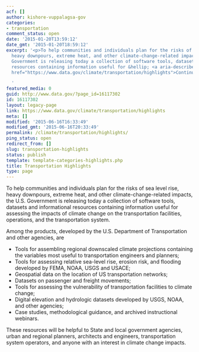 ```yaml
---
acf: []
author: kishore-vuppalagsa-gov
categories:
- transportation
comment_status: open
date: '2015-01-20T13:59:12'
date_gmt: '2015-01-20T18:59:12'
excerpt: '<p>To help communities and individuals plan for the risks of sea level rise,
  heavy downpours, extreme heat, and other climate-change-related impacts, the U.S.
  Government is releasing today a collection of software tools, datasets and informational
  resources containing information useful for &hellip; <a aria-describedby="post-title-16117302"
  href="https://www.data.gov/climate/transportation/highlights">Continued</a></p>

  '
featured_media: 0
guid: http://www.data.gov/?page_id=16117302
id: 16117302
layout: legacy-page
link: https://www.data.gov/climate/transportation/highlights
meta: []
modified: '2015-06-16T16:33:49'
modified_gmt: '2015-06-16T20:33:49'
permalink: /climate/transportation/highlights/
ping_status: open
redirect_from: []
slug: transportation-highlights
status: publish
template: template-categories-highlights.php
title: Transportation Highlights
type: page
---
```

To help communities and individuals plan for the risks of sea level rise, heavy downpours, extreme heat, and other climate-change-related impacts, the U.S. Government is releasing today a collection of software tools, datasets and informational resources containing information useful for assessing the impacts of climate change on the transportation facilities, operations, and the transportation system.


Among the products, developed by the U.S. Department of Transportation and other agencies, are


* Tools for assembling regional downscaled climate projections containing the variables most useful to transportation engineers and planners;
* Tools for assessing relative sea-level rise, erosion risk, and flooding developed by FEMA, NOAA, USGS and USACE;
* Geospatial data on the location of US transportation networks;
* Datasets on passenger and freight movements;
* Tools for assessing the vulnerability of transportation facilities to climate change;
* Digital elevation and hydrologic datasets developed by USGS, NOAA, and other agencies;
* Case studies, methodological guidance, and archived instructional webinars.


These resources will be helpful to State and local government agencies, urban and regional planners, architects and engineers, transportation system operators, and anyone with an interest in climate change impacts.


